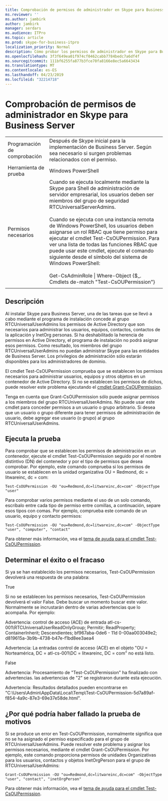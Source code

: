 ```yaml
---
title: Comprobación de permisos de administrador en Skype para Business Server
ms.reviewer: ''
ms.author: jambirk
author: jambirk
manager: serdars
ms.audience: ITPro
ms.topic: article
ms.prod: skype-for-business-itpro
localization_priority: Normal
description: Cómo probar los permisos de administrador en Skype para Business Server
ms.openlocfilehash: 3f3f649ea01f974cf0462cabb7784bedc7a6df4f
ms.sourcegitcommit: 111bf6255fa877b3fce70fa8166e8ec5a6643434
ms.translationtype: MT
ms.contentlocale: es-ES
ms.lasthandoff: 04/23/2019
ms.locfileid: "32214718"
---
```

# <a name="testing-admin-permissions-in-skype-for-business-server"></a>Comprobación de permisos de administrador en Skype para Business Server

| | |
|--|--|
|Programación de comprobación|Después de Skype inicial para la implementación de Business Server. Según sea necesario si surgen problemas relacionados con el permiso.|
|Herramienta de prueba|Windows PowerShell|
|Permisos necesarios|Cuando se ejecuta localmente mediante la Skype para Shell de administración de servidor empresarial, los usuarios deben ser miembros del grupo de seguridad RTCUniversalServerAdmins.<br><br/>Cuando se ejecuta con una instancia remota de Windows PowerShell, los usuarios deben asignarse un rol RBAC que tiene permiso para ejecutar el cmdlet Test-CsOUPermission. Para ver una lista de todas las funciones RBAC que puede usar este cmdlet, ejecute el comando siguiente desde el símbolo del sistema de Windows PowerShell:<br/><br/>Get-CsAdminRole \| Where-Object {$_. Cmdlets de-match "Test-CsOUPermission"}|
|||

## <a name="description"></a>Descripción

Al instalar Skype para Business Server, una de las tareas que se llevó a cabo mediante el programa de instalación concede al grupo RTCUniversalUserAdmins los permisos de Active Directory que son necesarios para administrar los usuarios, equipos, contactos, contactos de la aplicación y InetOrg personas. Si ha deshabilitado la herencia de permisos en Active Directory, el programa de instalación no podrá asignar esos permisos. Como resultado, los miembros del grupo RTCUniversalUserAdmins no puedan administrar Skype para las entidades de Business Server. Los privilegios de administración sólo estarán disponibles para los administradores de dominio. 

El cmdlet Test-CsOUPermission comprueba que se establecen los permisos necesarios para administrar usuarios, equipos y otros objetos en un contenedor de Active Directory. Si no se establecen los permisos de dichos, puede resolver este problema ejecutando el [cmdlet Grant-CsOUPermission](https://docs.microsoft.com/en-us/powershell/module/skype/Grant-CsOUPermission). 

Tenga en cuenta que Grant-CsOUPermission sólo puede asignar permisos a los miembros del grupo RTCUniversalUserAdmins. No puede usar este cmdlet para conceder permisos a un usuario o grupo arbitrario. Si desea que un usuario o grupo diferente para tener permisos de administración de usuario, debe agregar ese usuario (o grupo) al grupo RTCUniversalUserAdmins. 


## <a name="running-the-test"></a>Ejecuta la prueba

Para comprobar que se establecen los permisos de administración en un contenedor, ejecute el cmdlet Test-CsOUPermission seguido por el nombre distintivo (DN) del contenedor y por el tipo de permisos que desea comprobar. Por ejemplo, este comando comprueba si los permisos de usuario se establecen en la unidad organizativa OU = Redmond, dc = litwareinc, dc = com:

`Test-CsOUPermission -OU "ou=Redmond,dc=litwareinc,dc=com" -ObjectType "user"`

Para comprobar varios permisos mediante el uso de un solo comando, escríbalo entre cada tipo de permiso entre comillas, a continuación, separe esos tipos con comas. Por ejemplo, comprueba este comando de un usuario, equipo y contacto permisos:

`Test-CsOUPermission -OU "ou=Redmond,dc=litwareinc,dc=com" -ObjectType "user", "computer", "contact"`

Para obtener más información, vea el [tema de ayuda para el cmdlet Test-CsOUPermission](https://docs.microsoft.com/en-us/powershell/module/skype/test-csoupermission).

## <a name="determining-success-or-failure"></a>Determinar el éxito o el fracaso

Si ya se han establecido los permisos necesarios, Test-CsOUPermission devolverá una respuesta de una palabra:

True

Si no se establecen los permisos necesarios, Test-CsOUPermission devolverá el valor False. Debe buscar un momento buscar este valor. Normalmente se incrustarán dentro de varias advertencias que lo acompaña. Por ejemplo:

Advertencia: control de acceso (ACE) de entrada atl-cs-001\RTCUniversalUserReadOnlyGroup; Permitir; ReadProperty; ContainerInherit; Descendientes; bf967aba-0de6 - 11d 0-00aa003049e2; d819615a-3b9b-4738-b47e-f1bd8ee3aea4 

Advertencia: La entradas control de acceso (ACE) en el objeto "OU = Norteamérica, DC = atl-cs-001\DC = litwareinc, DC = com" no está listo. 

False 

Advertencia: Procesamiento de "Test-CsOUPermission" ha finalizado con advertencias. las advertencias de "2" se registraron durante esta ejecución. 

Advertencia: Resultados detallados pueden encontrarse en "C:\Users\Admin\AppData\Local\Temp\Test-CsOUPermission-5d7a89af-f854-4a9c-87e3-69e37e58de.html". 

## <a name="reasons-why-the-test-might-have-failed"></a>¿Por qué podría haber fallado la prueba de motivos

Si se produce un error en Test-CsOUPermission, normalmente significa que no se ha asignado el permiso especificado para el grupo de RTCUniversalUserAdmins. Puede resolver este problema y asignar los permisos necesarios, mediante el cmdlet Grant-CsOUPermission. Por ejemplo, este comando proporciona permisos de unidades Organizativas para los usuarios, contactos y objetos InetOrgPerson para el grupo de RTCUniversalUserAdmins:

`Grant-CsOUPermission -OU "ou=Redmond,dc=litwareinc,dc=com" -ObjectType "user", "contact", "inetOrgPerson"`

Para obtener más información, vea el [tema de ayuda para el cmdlet Test-CsOUPermission](https://docs.microsoft.com/en-us/powershell/module/skype/test-csoupermission).
